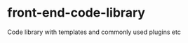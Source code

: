 front-end-code-library
======================

Code library with templates and commonly used plugins etc
